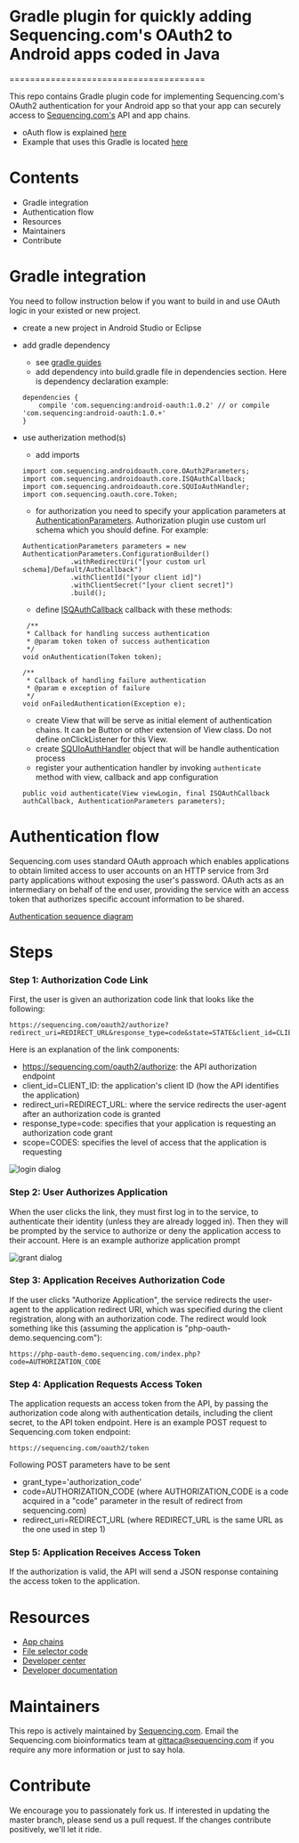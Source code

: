 # Gradle plugin for quickly adding Sequencing.com's OAuth2 to Android apps coded in Java
======================================

This repo contains Gradle plugin code for implementing Sequencing.com's OAuth2 authentication for your Android app so that your app can securely access to [Sequencing.com's](https://sequencing.com/) API and app chains.

* oAuth flow is explained [here](https://github.com/SequencingDOTcom/OAuth2-code-with-demo)
* Example that uses this Gradle is located [here](https://github.com/SequencingDOTcom/OAuth2-code-with-demo/tree/master/android)


Contents
======================================

* Gradle integration
* Authentication flow
* Resources
* Maintainers
* Contribute


Gradle integration
======================================

You need to follow instruction below if you want to build in and use OAuth logic in your existed or new project.

* create a new project in Android Studio or Eclipse
* add gradle dependency
	* see [gradle guides](https://docs.gradle.org/current/userguide/artifact_dependencies_tutorial.html) 
	* add dependency into build.gradle file in dependencies section. Here is dependency declaration example:
	```
	dependencies {
   		compile 'com.sequencing:android-oauth:1.0.2' // or compile 'com.sequencing:android-oauth:1.0.+'
    }
	```
* use autherization method(s)
	* add imports
	```
    import com.sequencing.androidoauth.core.OAuth2Parameters;
	import com.sequencing.androidoauth.core.ISQAuthCallback;
	import com.sequencing.androidoauth.core.SQUIoAuthHandler;
	import com.sequencing.oauth.core.Token;
    ```
    * for authorization you need to specify your application parameters at [AuthenticationParameters](https://github.com/SequencingDOTcom/Maven-OAuth-Java/blob/master/src/main/java/com/sequencing/oauth/config/AuthenticationParameters.java). Authorization plugin use custom url schema which you should define. For example:
    ```
    AuthenticationParameters parameters = new AuthenticationParameters.ConfigurationBuilder()
                .withRedirectUri("[your custom url schema]/Default/Authcallback")
                .withClientId("[your client id]")
                .withClientSecret("[your client secret]")
                .build();
    ```
    * define [ISQAuthCallback](https://github.com/SequencingDOTcom/Maven-Android-OAuth-Java/blob/master/src/main/java/com/sequencing/androidoauth/core/ISQAuthCallback.java) callback with these methods:
    ```
     /**
     * Callback for handling success authentication
     * @param token token of success authentication
     */
    void onAuthentication(Token token);

    /**
     * Callback of handling failure authentication
     * @param e exception of failure
     */
    void onFailedAuthentication(Exception e);
    ```
    * create View that will be serve as initial element of authentication chains. It can be Button or other extension of View class. Do not define onClickListener for this View.
    * create [SQUIoAuthHandler](https://github.com/SequencingDOTcom/Maven-Android-OAuth-Java/blob/master/src/main/java/com/sequencing/androidoauth/core/SQUIoAuthHandler.java) object that will be handle authentication process
    * register your authentication handler by invoking ```authenticate``` method with view, callback and app configuration
    
    ```public void authenticate(View viewLogin, final ISQAuthCallback authCallback, AuthenticationParameters parameters);```





Authentication flow
======================================

Sequencing.com uses standard OAuth approach which enables applications to obtain limited access to user accounts on an HTTP service from 3rd party applications without exposing the user's password. OAuth acts as an intermediary on behalf of the end user, providing the service with an access token that authorizes specific account information to be shared.

[Authentication sequence diagram](https://github.com/SequencingDOTcom/oAuth2-code-and-demo/blob/master/screenshots/oauth_activity.png)


Steps
======================================

### Step 1: Authorization Code Link

First, the user is given an authorization code link that looks like the following:

```
https://sequencing.com/oauth2/authorize?redirect_uri=REDIRECT_URL&response_type=code&state=STATE&client_id=CLIENT_ID&scope=SCOPES
```

Here is an explanation of the link components:

* https://sequencing.com/oauth2/authorize: the API authorization endpoint
* client_id=CLIENT_ID: the application's client ID (how the API identifies the application)
* redirect_uri=REDIRECT_URL: where the service redirects the user-agent after an authorization code is granted
* response_type=code: specifies that your application is requesting an authorization code grant
* scope=CODES: specifies the level of access that the application is requesting

![login dialog](https://github.com/SequencingDOTcom/oAuth2-code-and-demo/blob/master/screenshots/oauth_auth.png)

### Step 2: User Authorizes Application

When the user clicks the link, they must first log in to the service, to authenticate their identity (unless they are already logged in). Then they will be prompted by the service to authorize or deny the application access to their account. Here is an example authorize application prompt

![grant dialog](https://github.com/SequencingDOTcom/oAuth2-code-and-demo/blob/master/screenshots/oauth_grant.png)

### Step 3: Application Receives Authorization Code

If the user clicks "Authorize Application", the service redirects the user-agent to the application redirect URI, which was specified during the client registration, along with an authorization code. The redirect would look something like this (assuming the application is "php-oauth-demo.sequencing.com"):

```
https://php-oauth-demo.sequencing.com/index.php?code=AUTHORIZATION_CODE
```

### Step 4: Application Requests Access Token

The application requests an access token from the API, by passing the authorization code along with authentication details, including the client secret, to the API token endpoint. Here is an example POST request to Sequencing.com token endpoint:

```
https://sequencing.com/oauth2/token
```

Following POST parameters have to be sent

* grant_type='authorization_code'
* code=AUTHORIZATION_CODE (where AUTHORIZATION_CODE is a code acquired in a "code" parameter in the result of redirect from sequencing.com)
* redirect_uri=REDIRECT_URL (where REDIRECT_URL is the same URL as the one used in step 1)

### Step 5: Application Receives Access Token

If the authorization is valid, the API will send a JSON response containing the access token  to the application.




Resources
======================================
* [App chains](https://sequencing.com/app-chains)
* [File selector code](https://github.com/SequencingDOTcom/File-Selector-code)
* [Developer center](https://sequencing.com/developer-center)
* [Developer documentation](https://sequencing.com/developer-documentation/)

Maintainers
======================================
This repo is actively maintained by [Sequencing.com](https://sequencing.com/). Email the Sequencing.com bioinformatics team at gittaca@sequencing.com if you require any more information or just to say hola.

Contribute
======================================
We encourage you to passionately fork us. If interested in updating the master branch, please send us a pull request. If the changes contribute positively, we'll let it ride.
    

